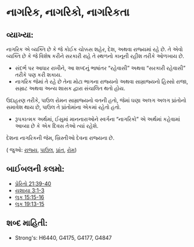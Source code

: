 # નાગરિક, નાગરિકો, નાગરિકતા 

## વ્યાખ્યા: 

નાગરિક એ વ્યક્તિ છે કે જે કોઈક ચોક્કસ શહેર, દેશ, અથવા રાજ્યમાં રહે છે.
તે એવો વ્યક્તિ છે કે જે વિશેષ કરીને સરકારી રાહે તે સ્થળનો કાનૂની રહીશ તરીકે ઓળખાય છે.

* સંદર્ભ પર આધાર રાખીને, આ શબ્દનું ભાષાંતર “રહેવાસી” અથવા “સરકારી રહેવાસી” તરીકે પણ કરી શકાય.
* નાગરિક જેમાં તે રહે છે તેના મોટા ભાગના રાજ્યનો અથવા સામ્રાજ્યનો હિસ્સો રાજા, સમ્રાટ અથવા અન્ય શાસક દ્વારા સંચાલિત થતો હોય.

ઉદાહરણ તરીકે, પાઉલ રોમન સામ્રાજ્યનો વતની હતો, જેમાં ઘણા અલગ અલગ પ્રાંતોનો સમાવેશ થાય છે, પાઉલ તે પ્રાંતોમાંના એકમાં રહેતો હતો.

* રૂપકાત્મક અર્થમાં, ઈસુમાં માનનારાઓને સ્વર્ગના “નાગરિકો”  એ અર્થમાં કહેવામાં આવ્યા છે કે એક દિવસ તેઓ ત્યાં રહેશે.

દેશના નાગરિકની જેમ, ખ્રિસ્તીઓ દેવના રાજ્યના છે.

( જુઓ: [રાજ્ય](../other/kingdom.md), [પાઉલ](../names/paul.md), [પ્રાંત](../other/province.md), [રોમ](../names/rome.md))

## બાઈબલની કલમો: 

* [પ્રેરિતો 21:39-40](rc://gu/tn/help/act/21/39)
* [યશાયા 3:1-3](rc://gu/tn/help/isa/03/01)
* [લૂક 15:15-16](rc://gu/tn/help/luk/15/15)
* [લૂક 19:13-15](rc://gu/tn/help/luk/19/13)

## શબ્દ માહિતી: 

* Strong's: H6440, G4175, G4177, G4847
